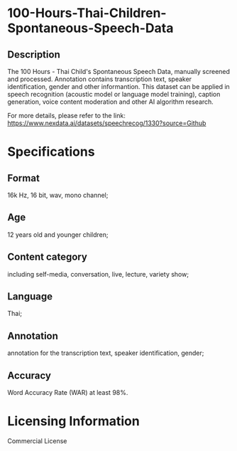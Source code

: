 # 100-Hours-Thai-Children-Spontaneous-Speech-Data

## Description
The 100 Hours - Thai Child's Spontaneous Speech Data, manually screened and processed. Annotation contains transcription text, speaker identification, gender and other informantion. This dataset can be applied in speech recognition (acoustic model or language model training), caption generation, voice content moderation and other AI algorithm research.

For more details, please refer to the link: https://www.nexdata.ai/datasets/speechrecog/1330?source=Github


# Specifications
## Format
16k Hz, 16 bit, wav, mono channel;
## Age
12 years old and younger children;
## Content category
including self-media, conversation, live, lecture, variety show;
## Language
Thai;
## Annotation
annotation for the transcription text, speaker identification, gender;
## Accuracy
Word Accuracy Rate (WAR) at least 98%.

# Licensing Information
Commercial License
